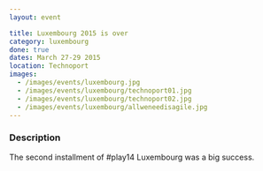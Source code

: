 ```yaml
---
layout: event

title: Luxembourg 2015 is over
category: luxembourg
done: true
dates: March 27-29 2015
location: Technoport
images:
  - /images/events/luxembourg.jpg
  - /images/events/luxembourg/technoport01.jpg
  - /images/events/luxembourg/technoport02.jpg
  - /images/events/luxembourg/allweneedisagile.jpg
---
```


### Description
The second installment of #play14 Luxembourg was a big success.
